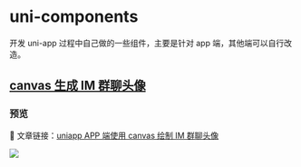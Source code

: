 # uni-components

开发 uni-app 过程中自己做的一些组件，主要是针对 app 端，其他端可以自行改造。

## [canvas 生成 IM 群聊头像](./pages/groupAvatar/components/gAvatar/README.md)
### 预览
🔗 文章链接：[uniapp APP 端使用 canvas 绘制 IM 群聊头像](https://evolly.one/2021/10/19/168-uniapp-im-group-avatar/)

![](https://personal-1251959693.cos.ap-chengdu.myqcloud.com/2021-10-20-IMG_0354.PNG)
